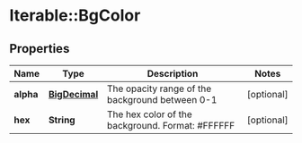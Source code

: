 # Iterable::BgColor

## Properties
Name | Type | Description | Notes
------------ | ------------- | ------------- | -------------
**alpha** | [**BigDecimal**](BigDecimal.md) | The opacity range of the background between 0-1 | [optional] 
**hex** | **String** | The hex color of the background. Format: #FFFFFF | [optional] 

